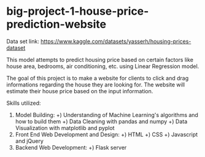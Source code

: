 # big-project-1-house-price-prediction-website

Data set link: https://www.kaggle.com/datasets/yasserh/housing-prices-dataset

This model attempts to predict housing price based on certain factors like house area, bedrooms, air conditioning, etc. using Linear Regression model.

The goal of this project is to make a website for clients to click and drag informations regarding the house they are looking for. 
The website will estimate their house price based on the input information.

Skills utilized:
1. Model Building: 
  +) Understanding of Machine Learning's algorithms and how to build them
  +) Data Cleaning with pandas and numpy
  +) Data Visualization with matplotlib and pyplot
2. Front End Web Development and Design: 
  +) HTML
  +) CSS
  +) Javascript and jQuery
3. Backend Web Development: 
  +) Flask server


